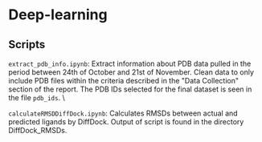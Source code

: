 # Deep-learning

## Scripts
`extract_pdb_info.ipynb`: Extract information about PDB data pulled in the period between 24th of October and 21st of November. Clean data to only include PDB files within the criteria described in the "Data Collection" section of the report. The PDB IDs selected for the final dataset is seen in the file `pdb_ids`. \

`calculateRMSDDiffDock.ipynb`: Calculates RMSDs between actual and predicted ligands by DiffDock. Output of script is found in the directory DiffDock_RMSDs. 
